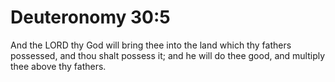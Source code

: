# Deuteronomy 30:5

And the LORD thy God will bring thee into the land which thy fathers possessed, and thou shalt possess it; and he will do thee good, and multiply thee above thy fathers.